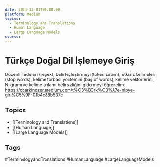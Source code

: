 ```yaml
---
date: 2024-12-01T00:00:00
platform: Medium
topics:
  - Terminology and Translations
  - Human Language
  - Large Language Models
source: 
---
```

# Türkçe Doğal Dil İşlemeye Giriş

Düzenli ifadeleri (regex), belirteçleştirmeyi (tokenization), etkisiz kelimeleri (stop words), kelime torbası yöntemini (bag of words), kelime vektörlerini, N-gramı ve kelime anlamı belirsizliğini gidermeyi öğrenelim. https://cbarkinozer.medium.com/t%C3%BCrk%C3%A7e-nlpye-giri%C5%9F-01b4c88b537c

## Topics
- [[Terminology and Translations]]
- [[Human Language]]
- [[Large Language Models]]

## Tags
#TerminologyandTranslations #HumanLanguage #LargeLanguageModels